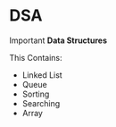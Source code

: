 # DSA
Important **Data Structures**

This Contains:<br/>
  - Linked List<br/>
  - Queue<br/>
  - Sorting<br/>
  - Searching<br/>
  - Array<br/>


